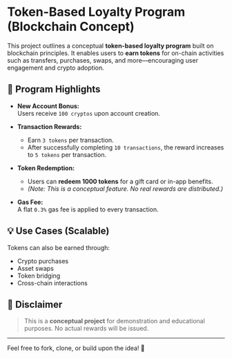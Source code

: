 # Token-Based Loyalty Program (Blockchain Concept)

This project outlines a conceptual **token-based loyalty program** built on blockchain principles. It enables users to **earn tokens** for on-chain activities such as transfers, purchases, swaps, and more—encouraging user engagement and crypto adoption.

## 🎯 Program Highlights

- **New Account Bonus:**  
  Users receive `100 cryptos` upon account creation.

- **Transaction Rewards:**  
  - Earn `3 tokens` per transaction.  
  - After successfully completing `10 transactions`, the reward increases to `5 tokens` per transaction.

- **Token Redemption:**  
  - Users can **redeem 1000 tokens** for a gift card or in-app benefits.  
  - _(Note: This is a conceptual feature. No real rewards are distributed.)_

- **Gas Fee:**  
  A flat `0.3%` gas fee is applied to every transaction.

## 💡 Use Cases (Scalable)

Tokens can also be earned through:
- Crypto purchases  
- Asset swaps  
- Token bridging  
- Cross-chain interactions

## 📝 Disclaimer

> This is a **conceptual project** for demonstration and educational purposes. No actual rewards will be issued.

---

Feel free to fork, clone, or build upon the idea! 🚀  
